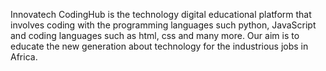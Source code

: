  Innovatech CodingHub is the technology digital educational platform that involves coding with the programming languages such python, JavaScript and coding languages such as html, css and many more. Our aim is to educate the new generation about technology for the industrious jobs in Africa.
